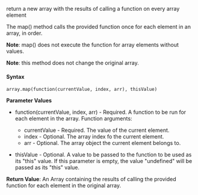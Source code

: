 return a new array with the results of calling a function on every array element

The map() method calls the provided function once for each element in an array, in order.

**Note**: map() does not execute the function for array elements without values.

**Note**: this method does not change the original array.

#### Syntax

`array.map(function(currentValue, index, arr), thisValue)`

**Parameter Values**

- function(currentValue, index, arr) - Required. A function to be run for each element in the array. Function arguments: 
  - currentValue    - Required. The value of the current element.
  - index           - Optional. The array index fo the current element.
  - arr             - Optional. The array object the current element belongs to.

- thisValue     - Optional. A value to be passed to the function to be used as its "this" value.
If this parameter is empty, the value "undefined" will be passed as its "this" value.

**Return Value**:	An Array containing the results of calling the provided function for each element in the original array.